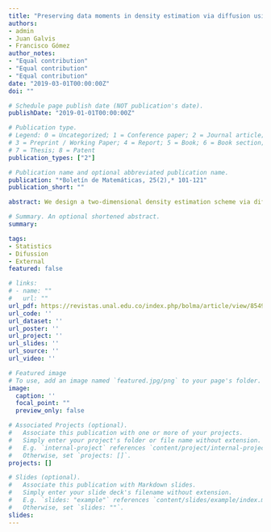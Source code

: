 ```yaml
---
title: "Preserving data moments in density estimation via diffusion using the finite element method"
authors:
- admin
- Juan Galvis
- Francisco Gómez
author_notes:
- "Equal contribution"
- "Equal contribution"
- "Equal contribution"
date: "2019-03-01T00:00:00Z"
doi: ""

# Schedule page publish date (NOT publication's date).
publishDate: "2019-01-01T00:00:00Z"

# Publication type.
# Legend: 0 = Uncategorized; 1 = Conference paper; 2 = Journal article;
# 3 = Preprint / Working Paper; 4 = Report; 5 = Book; 6 = Book section;
# 7 = Thesis; 8 = Patent
publication_types: ["2"]

# Publication name and optional abbreviated publication name.
publication: "*Boletín de Matemáticas, 25(2),* 101-121"
publication_short: ""

abstract: We design a two-dimensional density estimation scheme via diffusion that conserves the first order moments and the total mass in the estimation process. In order to conserve the first order moments and the total mass throughout the time iteration, a non-local boundary condition is imposed to the diffusion operator. A discrete method is realized by using the finite element method where the boundary condition is weakly imposed using Lagrange multipliers that leads to the solution of a saddle point problem. We show some numerical examples in different geometries using FeniCS.

# Summary. An optional shortened abstract.
summary: 

tags:
- Statistics
- Difussion
- External
featured: false

# links:
# - name: ""
#   url: ""
url_pdf: https://revistas.unal.edu.co/index.php/bolma/article/view/85491
url_code: ''
url_dataset: ''
url_poster: ''
url_project: ''
url_slides: ''
url_source: ''
url_video: ''

# Featured image
# To use, add an image named `featured.jpg/png` to your page's folder. 
image:
  caption: ''
  focal_point: ""
  preview_only: false

# Associated Projects (optional).
#   Associate this publication with one or more of your projects.
#   Simply enter your project's folder or file name without extension.
#   E.g. `internal-project` references `content/project/internal-project/index.md`.
#   Otherwise, set `projects: []`.
projects: []

# Slides (optional).
#   Associate this publication with Markdown slides.
#   Simply enter your slide deck's filename without extension.
#   E.g. `slides: "example"` references `content/slides/example/index.md`.
#   Otherwise, set `slides: ""`.
slides:
---
```

